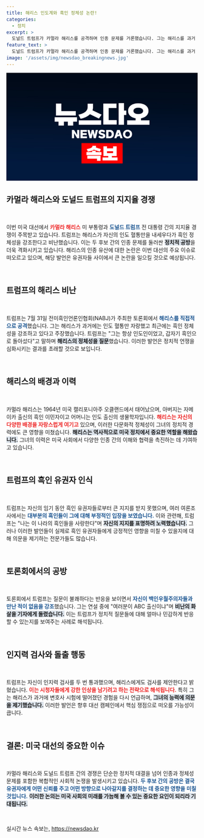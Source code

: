 ```yaml
---
title: 해리스 인도계와 흑인 정체성 논란!
categories:
  - 정치
excerpt: >
  도널드 트럼프가 카멀라 해리스를 공격하며 인종 문제를 거론했습니다. 그는 해리스를 과거 인도 혈통만 강조했으며, 이번 선거에서 흑인으로 변했냐고 비난했습니다. 박빙의 대선 경쟁 속에 그가 던진 발언은 정치적 파장을 일으킬 전망입니다.
feature_text: >
  도널드 트럼프가 카멀라 해리스를 공격하며 인종 문제를 거론했습니다. 그는 해리스를 과거 인도 혈통만 강조했으며, 이번 선거에서 흑인으로 변했냐고 비난했습니다. 박빙의 대선 경쟁 속에 그가 던진 발언은 정치적 파장을 일으킬 전망입니다.
image: '/assets/img/newsdao_breakingnews.jpg'
---
```


<p><img src="/assets/img/newsdao_breakingnews.jpg" alt="koreaapp 속보" /></p>

<h2 data-ke-size="size26">카멀라 해리스와 도널드 트럼프의 지지율 경쟁</h2>

<p data-ke-size="size16">&nbsp;</p>

<p>이번 미국 대선에서 <b><span style="color: #ee2323;">카멀라 해리스</span></b> 미 부통령과 <b><span style="color: #1a5490;">도널드 트럼프</span></b> 전 대통령 간의 지지율 경쟁이 주목받고 있습니다. 트럼프는 해리스가 자신의 인도 혈통만을 내세우다가 흑인 정체성을 강조한다고 비난했습니다. 이는 두 후보 간의 인종 문제를 둘러싼 <b><span style="background-color: #21538527;">정치적 공방</span></b>을 더욱 격화시키고 있습니다. 해리스의 인종 유산에 대한 논란은 이번 대선의 주요 이슈로 떠오르고 있으며, 해당 발언은 유권자들 사이에서 큰 논란을 일으킬 것으로 예상됩니다.</p>

<p data-ke-size="size16">&nbsp;</p>

<h2 data-ke-size="size26">트럼프의 해리스 비난</h2>

<p data-ke-size="size16">&nbsp;</p>

<p>트럼프는 7월 31일 전미흑인언론인협회(NABJ)가 주최한 토론회에서 <b><span style="color: #1a5490;">해리스를 직접적으로 공격</span></b>했습니다. 그는 해리스가 과거에는 인도 혈통만 자랑했고 최근에는 흑인 정체성을 강조하고 있다고 주장했습니다. 트럼프는 "그는 항상 인도인이었고, 갑자기 흑인으로 돌아섰다"고 말하며 <b><span style="background-color: #21538527;">해리스의 정체성을 질문</span></b>했습니다. 이러한 발언은 정치적 언쟁을 심화시키는 결과를 초래할 것으로 보입니다.</p>

<p data-ke-size="size16">&nbsp;</p>

<h2 data-ke-size="size26">해리스의 배경과 이력</h2>

<p data-ke-size="size16">&nbsp;</p>

<p>카멀라 해리스는 1964년 미국 캘리포니아주 오클랜드에서 태어났으며, 아버지는 자메이카 출신의 흑인 이민자이고 어머니는 인도 출신의 생물학자입니다. <b><span style="color: #ee2323;">해리스는 자신의 다양한 배경을 자랑스럽게 여기고</span></b> 있으며, 이러한 다문화적 정체성이 그녀의 정치적 경력에도 큰 영향을 미쳤습니다. <b><span style="background-color: #21538527;">해리스는 역사적으로 미국 정치에서 중요한 역할을 해왔습니다.</span></b> 그녀의 이력은 미국 사회에서 다양한 인종 간의 이해와 협력을 촉진하는 데 기여하고 있습니다.</p>

<p data-ke-size="size16">&nbsp;</p>

<h2 data-ke-size="size26">트럼프의 흑인 유권자 인식</h2>

<p data-ke-size="size16">&nbsp;</p>

<p>트럼프는 자신의 임기 동안 흑인 유권자들로부터 큰 지지를 받지 못했으며, 여러 여론조사에서는 <b><span style="color: #1a5490;">대부분의 흑인들이 그에 대해 부정적인 입장을 보였습니다.</span></b> 이와 관련해, 트럼프는 "나는 이 나라의 흑인들을 사랑한다"며 <b><span style="background-color: #21538527;">자신의 지지를 표명하려 노력했습니다.</span></b> 그러나 이러한 발언들이 실제로 흑인 유권자들에게 긍정적인 영향을 미칠 수 있을지에 대해 의문을 제기하는 전문가들도 많습니다.</p>

<p data-ke-size="size16">&nbsp;</p>

<h2 data-ke-size="size26">토론회에서의 공방</h2>

<p data-ke-size="size16">&nbsp;</p>

<p>토론회에서 트럼프는 질문이 불쾌하다는 반응을 보이면서 <b><span style="color: #1a5490;">자신이 백인우월주의자들과 만난 적이 없음을 강조</span></b>했습니다. 그는 연설 중에 "여러분이 ABC 출신이냐"며 <b><span style="background-color: #21538527;">비난의 화살을 기자에게 돌렸습니다.</span></b> 이는 트럼프가 정치적 질문들에 대해 얼마나 민감하게 반응할 수 있는지를 보여주는 사례로 해석됩니다.</p>

<p data-ke-size="size16">&nbsp;</p>

<h2 data-ke-size="size26">인지력 검사와 돌출 행동</h2>

<p data-ke-size="size16">&nbsp;</p>

<p>트럼프는 자신이 인지력 검사를 두 번 통과했으며, 해리스에게도 검사를 제안한다고 밝혔습니다. <b><span style="color: #ee2323;">이는 시청자들에게 강한 인상을 남기려고 하는 전략으로 해석됩니다.</span></b> 특히 그는 해리스가 과거에 변호사 시험에 떨어졌던 경험을 다시 언급하며, <b><span style="background-color: #21538527;">그녀의 능력에 의문을 제기했습니다.</span></b> 이러한 발언은 향후 대선 캠페인에서 핵심 쟁점으로 떠오를 가능성이 큽니다.</p>

<p data-ke-size="size16">&nbsp;</p>

<h2 data-ke-size="size26">결론: 미국 대선의 중요한 이슈</h2>

<p data-ke-size="size16">&nbsp;</p>

<p>카멀라 해리스와 도널드 트럼프 간의 경쟁은 단순한 정치적 대결을 넘어 인종과 정체성 문제를 포함한 복합적인 사회적 논쟁을 발생시키고 있습니다. <b><span style="color: #1a5490;">두 후보 간의 공방은 결국 유권자에게 어떤 신뢰를 주고 어떤 방향으로 나아갈지를 결정하는 데 중요한 영향을 미칠 것입니다.</span></b> <b><span style="background-color: #21538527;">이러한 논의는 미국 사회의 미래를 가늠해 볼 수 있는 중요한 요인이 되리라 기대됩니다.</span></b> </p>

<p data-ke-size="size16">&nbsp;</p>
실시간 뉴스 속보는, <a href="https://newsdao.kr" rel="dofollow">https://newsdao.kr</a>


